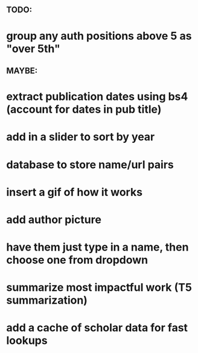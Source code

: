 ## TODO:

# group any auth positions above 5 as "over 5th"

## MAYBE:

# extract publication dates using bs4 (account for dates in pub title)
# add in a slider to sort by year

# database to store name/url pairs
# insert a gif of how it works
# add author picture
# have them just type in a name, then choose one from dropdown
# summarize most impactful work (T5 summarization)
# add a cache of scholar data for fast lookups

